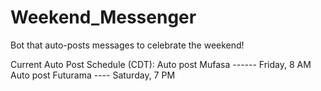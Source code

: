 # Weekend_Messenger
Bot that auto-posts messages to celebrate the weekend!

Current Auto Post Schedule (CDT):
  Auto post Mufasa ------ Friday, 8 AM
  Auto post Futurama ---- Saturday, 7 PM
